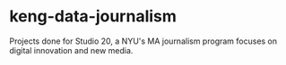 keng-data-journalism
====================

Projects done for Studio 20, a NYU's MA journalism program focuses on digital innovation and new media.
